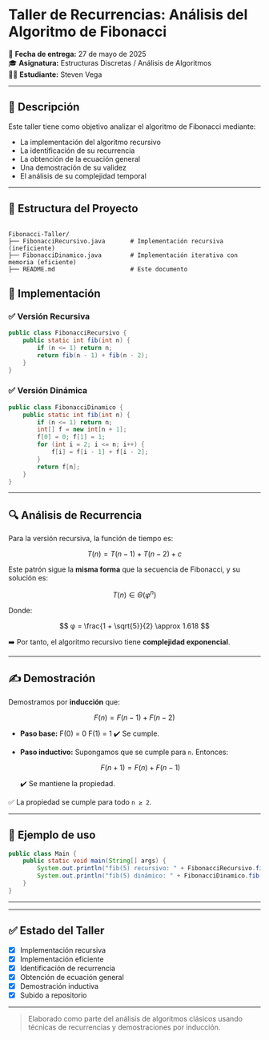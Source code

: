 


# Taller de Recurrencias: Análisis del Algoritmo de Fibonacci

📅 **Fecha de entrega:** 27 de mayo de 2025  
🎓 **Asignatura:** Estructuras Discretas / Análisis de Algoritmos  
👨‍💻 **Estudiante:** Steven Vega 

---

## 📌 Descripción

Este taller tiene como objetivo analizar el algoritmo de Fibonacci mediante:

- La implementación del algoritmo recursivo
- La identificación de su recurrencia
- La obtención de la ecuación general
- Una demostración de su validez
- El análisis de su complejidad temporal

---

## 📁 Estructura del Proyecto

```

Fibonacci-Taller/
├── FibonacciRecursivo.java       # Implementación recursiva (ineficiente)
├── FibonacciDinamico.java        # Implementación iterativa con memoria (eficiente)
├── README.md                     # Este documento

````



## 🧠 Implementación

### ✅ Versión Recursiva

```java
public class FibonacciRecursivo {
    public static int fib(int n) {
        if (n <= 1) return n;
        return fib(n - 1) + fib(n - 2);
    }
}
````

### ✅ Versión Dinámica

```java
public class FibonacciDinamico {
    public static int fib(int n) {
        if (n <= 1) return n;
        int[] f = new int[n + 1];
        f[0] = 0; f[1] = 1;
        for (int i = 2; i <= n; i++) {
            f[i] = f[i - 1] + f[i - 2];
        }
        return f[n];
    }
}
```

---

## 🔍 Análisis de Recurrencia

Para la versión recursiva, la función de tiempo es:

$$
T(n) = T(n - 1) + T(n - 2) + c
$$

Este patrón sigue la **misma forma** que la secuencia de Fibonacci, y su solución es:

$$
T(n) ∈ Θ(φ^n)
$$

Donde:

$$
φ = \frac{1 + \sqrt{5}}{2} \approx 1.618
$$

➡️ Por tanto, el algoritmo recursivo tiene **complejidad exponencial**.

---

## ✍️ Demostración

Demostramos por **inducción** que:

$$
F(n) = F(n - 1) + F(n - 2)
$$

* **Paso base:**
  F(0) = 0
  F(1) = 1
  ✔️ Se cumple.

* **Paso inductivo:**
  Supongamos que se cumple para `n`.
  Entonces:

  $$
  F(n + 1) = F(n) + F(n - 1)
  $$

  ✔️ Se mantiene la propiedad.

✅ La propiedad se cumple para todo `n ≥ 2`.

---

## 🚀 Ejemplo de uso

```java
public class Main {
    public static void main(String[] args) {
        System.out.println("fib(5) recursivo: " + FibonacciRecursivo.fib(5));
        System.out.println("fib(5) dinámico: " + FibonacciDinamico.fib(5));
    }
}
```

---



---

## ✅ Estado del Taller

* [x] Implementación recursiva
* [x] Implementación eficiente
* [x] Identificación de recurrencia
* [x] Obtención de ecuación general
* [x] Demostración inductiva
* [x] Subido a repositorio

---

> Elaborado como parte del análisis de algoritmos clásicos usando técnicas de recurrencias y demostraciones por inducción.


